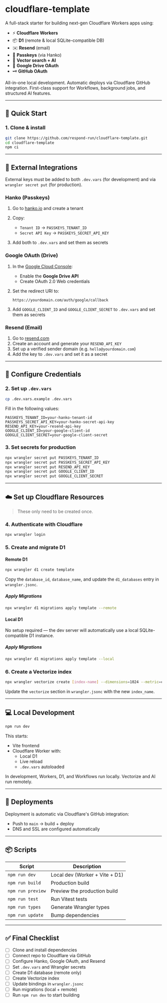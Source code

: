 # cloudflare-template

A full-stack starter for building next-gen Cloudflare Workers apps using:

- ⚡️ **Cloudflare Workers**
- 📦 **D1** (remote & local SQLite-compatible DB)
- ✉️ **Resend** (email)
- 🔐 **Passkeys** (via Hanko)
- 🧠 **Vector search + AI**
- 📂 **Google Drive OAuth**
- 🗝️ **GitHub OAuth**

All-in-one local development. Automatic deploys via Cloudflare GitHub integration. First-class support for Workflows, background jobs, and structured AI features.

---

## 🚀 Quick Start

### 1. Clone & install

```bash
git clone https://github.com/respond-run/cloudflare-template.git
cd cloudflare-template
npm ci
```

---

## 🔑 External Integrations

External keys must be added to both `.dev.vars` (for development) and via `wrangler secret put` (for production).

### Hanko (Passkeys)

1. Go to [hanko.io](https://hanko.io) and create a tenant
2. Copy:

   - `Tenant ID` → `PASSKEYS_TENANT_ID`
   - `Secret API Key` → `PASSKEYS_SECRET_API_KEY`

3. Add both to `.dev.vars` and set them as secrets

### Google OAuth (Drive)

1. In the [Google Cloud Console](https://console.cloud.google.com):

   - Enable the **Google Drive API**
   - Create OAuth 2.0 Web credentials

2. Set the redirect URI to:

   ```
   https://yourdomain.com/auth/google/callback
   ```

3. Add `GOOGLE_CLIENT_ID` and `GOOGLE_CLIENT_SECRET` to `.dev.vars` and set them as secrets

### Resend (Email)

1. Go to [resend.com](https://resend.com)
2. Create an account and generate your `RESEND_API_KEY`
3. Set up a verified sender domain (e.g. `hello@yourdomain.com`)
4. Add the key to `.dev.vars` and set it as a secret

---

## 🔧 Configure Credentials

### 2. Set up `.dev.vars`

```bash
cp .dev.vars.example .dev.vars
```

Fill in the following values:

```env
PASSKEYS_TENANT_ID=your-hanko-tenant-id
PASSKEYS_SECRET_API_KEY=your-hanko-secret-api-key
RESEND_API_KEY=your-resend-api-key
GOOGLE_CLIENT_ID=your-google-client-id
GOOGLE_CLIENT_SECRET=your-google-client-secret
```

### 3. Set secrets for production

```bash
npx wrangler secret put PASSKEYS_TENANT_ID
npx wrangler secret put PASSKEYS_SECRET_API_KEY
npx wrangler secret put RESEND_API_KEY
npx wrangler secret put GOOGLE_CLIENT_ID
npx wrangler secret put GOOGLE_CLIENT_SECRET
```

---

## ☁️ Set up Cloudflare Resources

> These only need to be created once.

### 4. Authenticate with Cloudflare

```bash
npx wrangler login
```

### 5. Create and migrate D1

#### Remote D1

```bash
npx wrangler d1 create template
```

Copy the `database_id`, `database_name`, and update the `d1_databases` entry in `wrangler.jsonc`.

##### Apply Migrations

```bash
npx wrangler d1 migrations apply template --remote
```

#### Local D1

No setup required — the dev server will automatically use a local SQLite-compatible D1 instance.

##### Apply Migrations

```bash
npx wrangler d1 migrations apply template --local
```

### 6. Create a Vectorize index

```bash
npx wrangler vectorize create [index-name] --dimensions=1024 --metric=cosine
```

Update the `vectorize` section in `wrangler.jsonc` with the new `index_name`.

---

## 💻 Local Development

```bash
npm run dev
```

This starts:

- Vite frontend
- Cloudflare Worker with:
  - Local D1
  - Live reload
  - `.dev.vars` autoloaded

In development, Workers, D1, and Workflows run locally. Vectorize and AI run remotely.

---

## 🚢 Deployments

Deployment is automatic via Cloudflare's GitHub integration:

- Push to `main` → build + deploy
- DNS and SSL are configured automatically

---

## 📦 Scripts

| Script            | Description                    |
| ----------------- | ------------------------------ |
| `npm run dev`     | Local dev (Worker + Vite + D1) |
| `npm run build`   | Production build               |
| `npm run preview` | Preview the production build   |
| `npm run test`    | Run Vitest tests               |
| `npm run types`   | Generate Wrangler types        |
| `npm run update`  | Bump dependencies              |

---

## ✅ Final Checklist

- [ ] Clone and install dependencies
- [ ] Connect repo to Cloudflare via GitHub
- [ ] Configure Hanko, Google OAuth, and Resend
- [ ] Set `.dev.vars` and Wrangler secrets
- [ ] Create D1 database (remote only)
- [ ] Create Vectorize index
- [ ] Update bindings in `wrangler.jsonc`
- [ ] Run migrations (local + remote)
- [ ] Run `npm run dev` to start building
